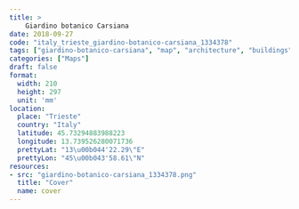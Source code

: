```yaml
---
title: > 
    Giardino botanico Carsiana
date: 2018-09-27
code: "italy_trieste_giardino-botanico-carsiana_1334378"
tags: ["giardino-botanico-carsiana", "map", "architecture", "buildings", "Trieste", "Italy"]
categories: ["Maps"]
draft: false
format:
  width: 210
  height: 297
  unit: 'mm'
location:
  place: "Trieste"
  country: "Italy"
  latitude: 45.73294883988223
  longitude: 13.739526280071736
  prettyLat: "13\u00b044'22.29\"E"
  prettyLon: "45\u00b043'58.61\"N"
resources:
- src: "giardino-botanico-carsiana_1334378.png"
  title: "Cover"
  name: cover
---
```

